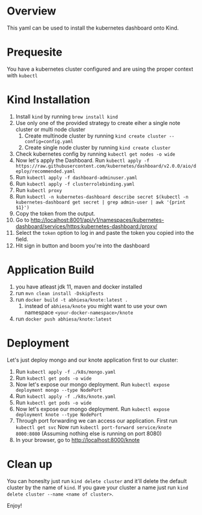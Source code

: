 
# Overview

This yaml can be used to install the kubernetes dashboard onto Kind.

# Prequesite

You have a kubernetes cluster configured and are using the proper context with `kubectl`

# Kind Installation

1. Install `kind` by running `brew install kind`
2. Use only one of the provided strategy to create eiher a single note cluster or multi node cluster
    1. Create multinode cluster by running `kind create cluster --config=config.yaml`
    2. Create single node cluster by running `kind create cluster`
3. Check kubernetes config by running `kubectl get nodes -o wide`
4. Now let's apply the Dashboard. Run `kubectl apply -f https://raw.githubusercontent.com/kubernetes/dashboard/v2.0.0/aio/deploy/recommended.yaml`
5. Run `kubectl apply -f dashboard-adminuser.yaml`
6. Run `kubectl apply -f clusterrolebinding.yaml`
7. Run `kubectl proxy`
8. Run `kubectl -n kubernetes-dashboard describe secret $(kubectl -n kubernetes-dashboard get secret | grep admin-user | awk '{print $1}')`
9. Copy the token from the output.
10. Go to [http://localhost:8001/api/v1/namespaces/kubernetes-dashboard/services/https:kubernetes-dashboard:/proxy/](http://localhost:8001/api/v1/namespaces/kubernetes-dashboard/services/https:kubernetes-dashboard:/proxy/)
11. Select the `token` option to log in and paste the token you copied into the field.
12. Hit sign in button and boom you're into the dashboard

# Application Build

1. you have atleast jdk 11, maven and docker installed
2. run `mvn clean install -DskipTests`
3. run `docker build -t abhiesa/knote:latest .`
    1. instead of `abhiesa/knote` you might want to use your own namespace `<your-docker-namespace>/knote`
4. run `docker push abhiesa/knote:latest`

# Deployment

Let's just deploy mongo and our knote application first to our cluster:

1. Run `kubectl apply -f ./k8s/mongo.yaml`
2. Run `kubectl get pods -o wide`
3. Now let's expose our mongo deployment. Run `kubectl expose deployment mongo --type NodePort`
4. Run `kubectl apply -f ./k8s/knote.yaml`
5. Run `kubectl get pods -o wide`
6. Now let's expose our mongo deployment. Run `kubectl expose deployment knote --type NodePort`
7. Through port forwarding we can access our application. First run `kubectl get svc`
Now run `kubectl port-forward service/knote 8000:8080`
(Assuming nothing else is running on port 8080)
8. In your browser, go to [http://localhost:8000/knote](http://localhost:8000/knote)

# Clean up

You can honeslty just run `kind delete cluster` and it'll delete the default cluster by the name of `kind`. If you gave your cluster a name just run `kind delete cluster --name <name of cluster>`.

Enjoy!
